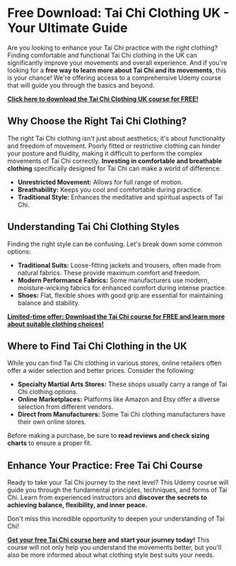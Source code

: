 # Free Download: Tai Chi Clothing UK - Your Ultimate Guide

Are you looking to enhance your Tai Chi practice with the right clothing? Finding comfortable and functional Tai Chi clothing in the UK can significantly improve your movements and overall experience. And if you're looking for a **free way to learn more about Tai Chi and its movements**, this is your chance! We're offering access to a comprehensive Udemy course that will guide you through the basics and beyond.

[**Click here to download the Tai Chi Clothing UK course for FREE!**](https://udemywork.com/tai-chi-clothing-uk)

## Why Choose the Right Tai Chi Clothing?

The right Tai Chi clothing isn't just about aesthetics; it's about functionality and freedom of movement. Poorly fitted or restrictive clothing can hinder your posture and fluidity, making it difficult to perform the complex movements of Tai Chi correctly. **Investing in comfortable and breathable clothing** specifically designed for Tai Chi can make a world of difference.

*   **Unrestricted Movement:** Allows for full range of motion.
*   **Breathability:** Keeps you cool and comfortable during practice.
*   **Traditional Style:** Enhances the meditative and spiritual aspects of Tai Chi.

## Understanding Tai Chi Clothing Styles

Finding the right style can be confusing. Let's break down some common options:

*   **Traditional Suits:** Loose-fitting jackets and trousers, often made from natural fabrics. These provide maximum comfort and freedom.
*   **Modern Performance Fabrics:** Some manufacturers use modern, moisture-wicking fabrics for enhanced comfort during intense practice.
*   **Shoes:** Flat, flexible shoes with good grip are essential for maintaining balance and stability.

**[Limited-time offer: Download the Tai Chi course for FREE and learn more about suitable clothing choices!](https://udemywork.com/tai-chi-clothing-uk)**

## Where to Find Tai Chi Clothing in the UK

While you can find Tai Chi clothing in various stores, online retailers often offer a wider selection and better prices. Consider the following:

*   **Specialty Martial Arts Stores:** These shops usually carry a range of Tai Chi clothing options.
*   **Online Marketplaces:** Platforms like Amazon and Etsy offer a diverse selection from different vendors.
*   **Direct from Manufacturers:** Some Tai Chi clothing manufacturers have their own online stores.

Before making a purchase, be sure to **read reviews and check sizing charts** to ensure a proper fit.

## Enhance Your Practice: Free Tai Chi Course

Ready to take your Tai Chi journey to the next level? This Udemy course will guide you through the fundamental principles, techniques, and forms of Tai Chi. Learn from experienced instructors and **discover the secrets to achieving balance, flexibility, and inner peace.**

Don't miss this incredible opportunity to deepen your understanding of Tai Chi!

**[Get your free Tai Chi course here](https://udemywork.com/tai-chi-clothing-uk) and start your journey today!** This course will not only help you understand the movements better, but you'll also be more informed about what clothing style best suits your needs.
